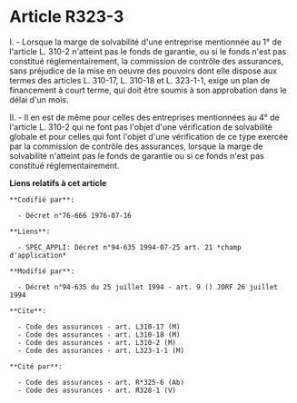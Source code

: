 # Article R323-3

I. - Lorsque la marge de solvabilité d'une entreprise mentionnée au 1° de l'article L. 310-2 n'atteint pas le fonds de
garantie, ou si le fonds n'est pas constitué réglementairement, la commission de contrôle des assurances, sans préjudice de
la mise en oeuvre des pouvoirs dont elle dispose aux termes des articles L. 310-17, L. 310-18 et L. 323-1-1, exige un plan de
financement à court terme, qui doit être soumis à son approbation dans le délai d'un mois.

II. - Il en est de même pour celles des entreprises mentionnées au 4° de l'article L. 310-2 qui ne font pas l'objet d'une
vérification de solvabilité globale et pour celles qui font l'objet d'une vérification de ce type exercée par la commission
de contrôle des assurances, lorsque la marge de solvabilité n'atteint pas le fonds de garantie ou si ce fonds n'est pas
constitué réglementairement.

**Liens relatifs à cet article**

	**Codifié par**:

	  - Décret n°76-666 1976-07-16

	**Liens**:

	  - SPEC_APPLI: Décret n°94-635 1994-07-25 art. 21 *champ d'application*

	**Modifié par**:

	  - Décret n°94-635 du 25 juillet 1994 - art. 9 () JORF 26 juillet 1994

	**Cite**:

	  - Code des assurances - art. L310-17 (M)
	  - Code des assurances - art. L310-18 (M)
	  - Code des assurances - art. L310-2 (M)
	  - Code des assurances - art. L323-1-1 (M)

	**Cité par**:

	  - Code des assurances - art. R*325-6 (Ab)
	  - Code des assurances - art. R328-1 (V)
